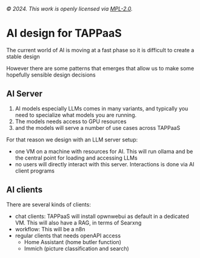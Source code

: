 *© 2024. This work is openly licensed via [MPL-2.0](https://mozilla.org/MPL/2.0/.).*

# AI design for TAPPaaS

The current world of AI is moving at a fast phase so it is difficult to create a stable design

However there are some patterns that emerges that allow us to make some hopefully sensible design decisions

## AI Server

1. AI models especially LLMs comes in many variants, and typically you need to specialize what models you are running.
2. The models needs access to GPU resources
3. and the models will serve a number of use cases across TAPPaaS

For that reason we design with an LLM server setup: 

- one VM on a machine with resources for AI. This will run ollama and be the central point for loading and accessing LLMs
- no users will directly interact with this server. Interactions is done via AI client programs

## AI clients

There are several kinds of clients:

- chat clients: TAPPaaS will install opwnwebui as default in a dedicated VM. This will also have a RAG, in terms of Searxng
- workflow: This will be a n8n
- regular clients that needs openAPI access
  - Home Assistant (home butler function)
  - Immich (picture classification and search)
